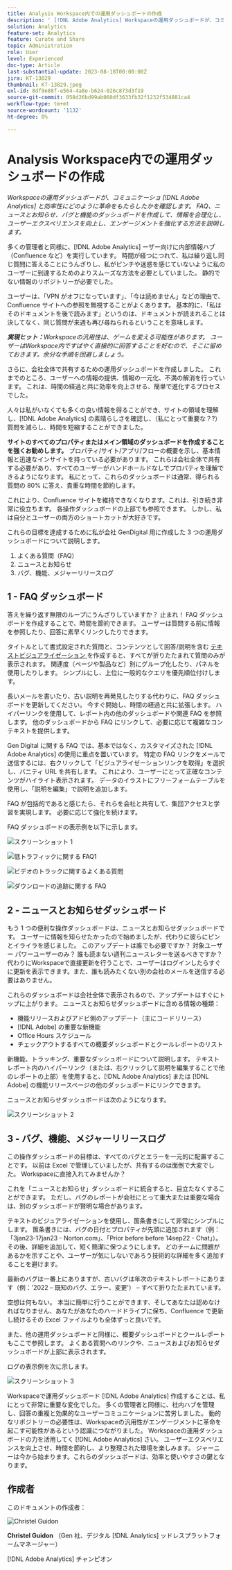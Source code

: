 ```yaml
---
title: Analysis Workspace内での運用ダッシュボードの作成
description: ' [!DNL Adobe Analytics] Workspaceの運用ダッシュボードが、コミュニケーションと効率性をどのように変革しているかを説明します。'
solution: Analytics
feature-set: Analytics
feature: Curate and Share
topic: Administration
role: User
level: Experienced
doc-type: Article
last-substantial-update: 2023-08-18T00:00:00Z
jira: KT-13829
thumbnail: KT-13829.jpeg
exl-id: 8df9e88f-e564-4a8e-b624-026c873d3f19
source-git-commit: 058d26bd99ab060df3633fb32f1232f534881ca4
workflow-type: tm+mt
source-wordcount: '1132'
ht-degree: 0%

---
```


# Analysis Workspace内での運用ダッシュボードの作成

_Workspaceの運用ダッシュボードが、コミュニケーショ [!DNL Adobe Analytics] と効率性にどのように革命をもたらしたかを確認します。 FAQ、ニュースとお知らせ、バグと機能のダッシュボードを作成して、情報を合理化し、ユーザーエクスペリエンスを向上し、エンゲージメントを強化する方法を説明します。_


多くの管理者と同様に、[!DNL Adobe Analytics] ーザー向けに内部情報ハブ（Confluence など）を実行しています。 時間が経つにつれて、私は繰り返し同じ質問に答えることにうんざりし、私がピンチや迷惑を感じていないように私のユーザーに到達するためのよりスムーズな方法を必要としていました。 静的でない情報のリポジトリーが必要でした。

ユーザーは、「VPN がオフになっています」、「今は読めません」などの理由で、Confluence サイトへの参照を無視することがよくあります。 基本的に、「私はそのドキュメントを後で読みます」というのは、ドキュメントが読まれることは決してなく、同じ質問が来週も再び尋ねられるということを意味します。

***実現ヒット：**&#x200B;Workspaceの汎用性は、ゲームを変える可能性があります。 ユーザーはWorkspace内ですばやく直接的に回答することを好むので、そこに留めておきます。余分な手順を回避しましょう。*

さらに、会社全体で共有するための運用ダッシュボードを作成しました。 これまでのところ、ユーザーへの情報の提供、情報の一元化、不満の解消を行っています。 これは、時間の経過と共に効率を向上させる、簡単で進化するプロセスでした。

人々は私がいなくても多くの良い情報を得ることができ、サイトの領域を理解し、[!DNL Adobe Analytics] の素晴らしさを確認し、（私にとって重要な？?）質問を減らし、時間を短縮することができました。

**サイトのすべてのプロパティまたはメイン領域のダッシュボードを作成することを強くお勧めします。** プロパティ/サイト/アプリ/フローの概要を示し、基本情報と迅速なインサイトを持っている必要があります。 これらは会社全体で共有する必要があり、すべてのユーザーがハンドホールドなしでプロパティを理解できるようになります。 私にとって、これらのダッシュボードは通常、得られる質問の 80% に答え、貴重な時間を節約します。

これにより、Confluence サイトを維持できなくなります。これは、引き続き非常に役立ちます。 各操作ダッシュボードの上部でも参照できます。 しかし、私は自分とユーザーの両方のショートカットが大好きです。

これらの目標を達成するために私が会社 GenDigital 用に作成した 3 つの運用ダッシュボードについて説明します。

1. よくある質問（FAQ）
1. ニュースとお知らせ
1. バグ、機能、メジャーリリースログ


## 1 - FAQ ダッシュボード

答えを繰り返す無限のループにうんざりしていますか？ 止まれ！ FAQ ダッシュボードを作成することで、時間を節約できます。 ユーザーは質問する前に情報を参照したり、回答に素早くリンクしたりできます。

タイトルとして書式設定された質問と、コンテンツとして回答/説明を含む [ テキストビジュアライゼーション ](https://experienceleague.adobe.com/docs/analytics/analyze/analysis-workspace/visualizations/text.html?lang=ja) を作成すると、すべてが折りたたまれて質問のみが表示されます。 関連度（ページや製品など）別にグループ化したり、パネルを使用したりします。 シンプルにし、上位に一般的なクエリを優先順位付けします。

長いメールを書いたり、古い説明を再発見したりする代わりに、FAQ ダッシュボードを更新してください。 今すぐ開始し、時間の経過と共に拡張します。 ハイパーリンクを使用して、レポート内の他のダッシュボードや関連 FAQ を参照します。 他のダッシュボードから FAQ にリンクして、必要に応じて複雑なコンテキストを提供します。

Gen Digital に関する FAQ では、基本ではなく、カスタマイズされた [!DNL Adobe Analytics] の使用に重点を置いています。 特定の FAQ リンクをメールで送信するには、右クリックして「ビジュアライゼーションリンクを取得」を選択し、バニティ URL を共有します。 これにより、ユーザーにとって正確なコンテンツがハイライト表示されます。 データのイラストにフリーフォームテーブルを使用し、「説明を編集」で説明を追加します。

FAQ が包括的であると感じたら、それらを会社と共有して、集団アクセスと学習を実現します。 必要に応じて強化を続けます。

FAQ ダッシュボードの表示例を以下に示します。

![ スクリーンショット 1](assets/screenshot-1_v2.png)

![ 低トラフィックに関する FAQ1](assets/low-traffic-faq.png)

![ ビデオのトラックに関するよくある質問 ](assets/track-video-faq.png)

![ ダウンロードの追跡に関する FAQ](assets/track-downloads-faq.png)

## 2 - ニュースとお知らせダッシュボード

もう 1 つの便利な操作ダッシュボードは、ニュースとお知らせダッシュボードです。 ユーザーに情報を知らせたかったので始めましたが、代わりに彼らにピンとイライラを感じました。 このアップデートは誰でも必要ですか？ 対象ユーザー パワーユーザーのみ？ 誰も読まない週刊ニュースレターを送るべきですか？ 代わりにWorkspaceで直接更新を行うことで、ユーザーはログインしたらすぐに更新を表示できます。また、誰も読みたくない別の会社のメールを送信する必要はありません。

これらのダッシュボードは会社全体で表示されるので、アップデートはすぐにトップに上がります。 ニュースとお知らせダッシュボードに含める情報の種類：

- 機能リリースおよびアドビ側のアップデート（主にコードリリース）
- [!DNL Adobe] の重要な新機能
- Office Hours スケジュール
- チェックアウトするすべての概要ダッシュボードとクールレポートのリスト

新機能、トラッキング、重要なダッシュボードについて説明します。 テキストレポート内のハイパーリンク（または、右クリックして説明を編集することで他のレポートの上部）を使用すると、[!DNL Adobe Analytics] または [!DNL Adobe] の機能リリースページの他のダッシュボードにリンクできます。

ニュースとお知らせダッシュボードは次のようになります。

![ スクリーンショット 2](assets/screenshot-2.png)

## 3 - バグ、機能、メジャーリリースログ

この操作ダッシュボードの目標は、すべてのバグとエラーを一元的に配置することです。 以前は Excel で管理していましたが、共有するのは面倒で大変でした。 Workspaceに直接入れてみませんか？

これを「ニュースとお知らせ」ダッシュボードに統合すると、目立たなくすることができます。 ただし、バグのレポートが会社にとって重大または重要な場合は、別のダッシュボードが賢明な場合があります。

テキストのビジュアライゼーションを使用し、箇条書きにして非常にシンプルにします。 箇条書きには、バグの日付とプロパティが先頭に追加されます（例：「3jan23-17jan23 - Norton.com」、「Prior before before 14sep22 - Chat」）。 その後、詳細を追加して、短く簡潔に保つようにします。 どのチームに問題があるかを示すことや、ユーザーが気にしないであろう技術的な詳細を多く追加することを避けます。

最新のバグは一番上にありますが、古いバグは年次のテキストレポートにあります（例：&#39;2022 – 既知のバグ、エラー、変更&#39;） – すべて折りたたまれています。

空想は何もない。 本当に簡単に行うことができます、そしてあなたは認めなければなりません、あなたがあなたのハードドライブに保ち、Confluence で更新し続けるその Excel ファイルよりも全体ずっと良いです。

また、他の運用ダッシュボードと同様に、概要ダッシュボードとクールレポートもここで参照します。 よくある質問へのリンクや、ニュースおよびお知らせダッシュボードが上部に表示されます。

ログの表示例を次に示します。

![ スクリーンショット 3](assets/screenshot-3.png)

Workspaceで運用ダッシュボード [!DNL Adobe Analytics] 作成することは、私にとって非常に重要な変化でした。 多くの管理者と同様に、社内ハブを管理し、回答の重複と効果的なユーザーコミュニケーションに苦労しました。 動的なリポジトリーの必要性は、Workspaceの汎用性がエンゲージメントに革命を起こす可能性があるという認識につながりました。 Workspaceの運用ダッシュボードの力を活用してく [!DNL Adobe Analytics] さい。 ユーザーエクスペリエンスを向上させ、時間を節約し、より整理された環境を楽しみます。 ジャーニーは今から始まります。これらのダッシュボードは、効率と使いやすさの鍵となります。

## 作成者

このドキュメントの作成者：

![Christel Guidon](assets/Christel-Headshot-150.png)

**Christel Guidon** （Gen 社、デジタル [!DNL Analytics] ッドレスプラットフォームマネージャー）

[!DNL Adobe Analytics] チャンピオン
